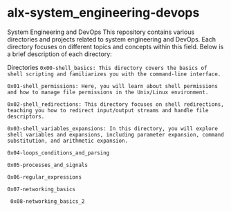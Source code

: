 # alx-system_engineering-devops
System Engineering and DevOps
This repository contains various directories and projects related to system engineering and DevOps. Each directory focuses on different topics and concepts within this field. Below is a brief description of each directory:

Directories
`0x00-shell_basics: This directory covers the basics of shell scripting and familiarizes you with the command-line interface.`

`0x01-shell_permissions: Here, you will learn about shell permissions and how to manage file permissions in the Unix/Linux environment.`

`0x02-shell_redirections: This directory focuses on shell redirections, teaching you how to redirect input/output streams and handle file descriptors.`

`0x03-shell_variables_expansions: In this directory, you will explore shell variables and expansions, including parameter expansion, command substitution, and arithmetic expansion.`

`0x04-loops_conditions_and_parsing`

`0x05-processes_and_signals`

`0x06-regular_expressions`

`0x07-networking_basics`

` 0x08-networking_basics_2`
